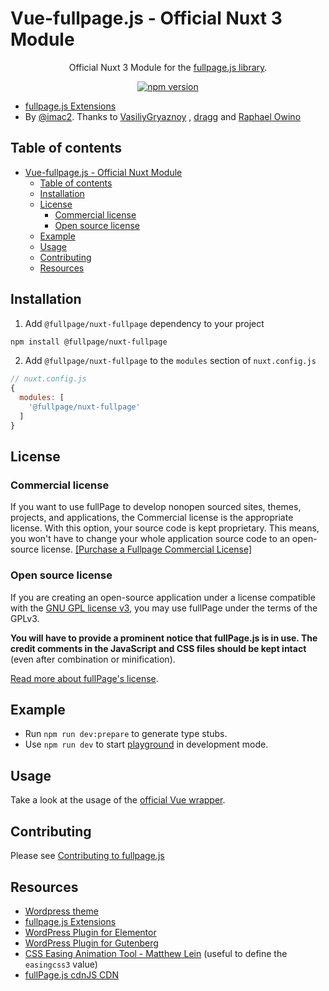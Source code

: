 # Vue-fullpage.js - Official Nuxt 3 Module

<p align="center">
Official Nuxt 3 Module for the <a target="_blank" href="https://github.com/alvarotrigo/fullPage.js/">fullpage.js library</a>.
</p>

<div align="center">

  [![npm version][npm-version-src]][npm-version-href]

</div>

- [fullpage.js Extensions](https://alvarotrigo.com/fullPage/extensions/)
- By [@imac2](https://twitter.com/imac2). Thanks to [VasiliyGryaznoy](https://github.com/VasiliyGryaznoy) , [dragg](https://github.com/dragg) and [Raphael Owino](https://twitter.com/ralphowino)

## Table of contents

- [Vue-fullpage.js - Official Nuxt Module](#vue-fullpagejs---official-nuxt-module)
  - [Table of contents](#table-of-contents)
  - [Installation](#installation)
  - [License](#license)
    - [Commercial license](#commercial-license)
    - [Open source license](#open-source-license)
  - [Example](#example)
  - [Usage](#usage)
  - [Contributing](#contributing)
  - [Resources](#resources)

## Installation

1. Add `@fullpage/nuxt-fullpage` dependency to your project

```bash
npm install @fullpage/nuxt-fullpage
```

2. Add `@fullpage/nuxt-fullpage` to the `modules` section of `nuxt.config.js`

```js
// nuxt.config.js
{
  modules: [
    '@fullpage/nuxt-fullpage'
  ]
}
```

## License

### Commercial license
If you want to use fullPage to develop nonopen sourced sites, themes, projects, and applications, the Commercial license is the appropriate license. With this option, your source code is kept proprietary. This means, you won't have to change your whole application source code to an open-source license. [[Purchase a Fullpage Commercial License]](https://alvarotrigo.com/fullPage/pricing/)

### Open source license
If you are creating an open-source application under a license compatible with the [GNU GPL license v3](https://www.gnu.org/licenses/gpl-3.0.html), you may use fullPage under the terms of the GPLv3.

**You will have to provide a prominent notice that fullPage.js is in use. The credit comments in the JavaScript and CSS files should be kept intact** (even after combination or minification).

[Read more about fullPage's license](https://alvarotrigo.com/fullPage/pricing/).

## Example

- Run `npm run dev:prepare` to generate type stubs.
- Use `npm run dev` to start [playground](./playground) in development mode.

## Usage

Take a look at the usage of the [official Vue wrapper](https://github.com/alvarotrigo/vue-fullpage.js#usage).

## Contributing

Please see [Contributing to fullpage.js](https://github.com/alvarotrigo/fullPage.js/wiki/Contributing-to-fullpage.js)

## Resources

- [Wordpress theme](https://alvarotrigo.com/fullPage/utils/wordpress.html)
- [fullpage.js Extensions](https://alvarotrigo.com/fullPage/extensions/)
- [WordPress Plugin for Elementor](https://alvarotrigo.com/fullPage/wordpress-plugin-elementor/)
- [WordPress Plugin for Gutenberg](https://alvarotrigo.com/fullPage/wordpress-plugin-gutenberg/)
- [CSS Easing Animation Tool - Matthew Lein](http://matthewlein.com/ceaser/) (useful to define the `easingcss3` value)
- [fullPage.js cdnJS CDN](https://cdnjs.com/libraries/fullPage.js)



<!-- Badges -->
[npm-version-src]: https://img.shields.io/npm/v/@fullpage/nuxt-fullpage/latest.svg
[npm-version-href]: https://www.npmjs.com/package/@fullpage/nuxt-fullpage
